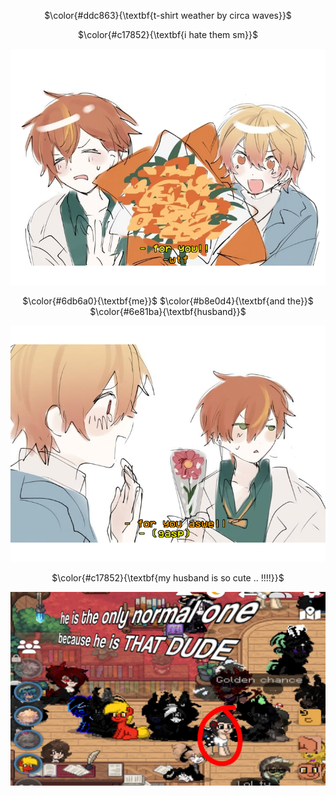 <!-- skibidi -->
<p align="center">
$\color{#ddc863}{\textbf{t-shirt weather by circa waves}}$

<p align="center">
$\color{#c17852}{\textbf{i hate them sm}}$

<p align="center">
<img src="foryou.png" alt="me and wife">

<p align="center">
$\color{#6db6a0}{\textbf{me}}$ $\color{#b8e0d4}{\textbf{and the}}$ $\color{#6e81ba}{\textbf{husband}}$

<p align="center">
<img src="foryouaswell.png" alt="me and wife">

<p align="center">
$\color{#c17852}{\textbf{my husband is so cute ..  !!!!}}$ 

<div align="center">






<img src="that dude.png" alt="THAT DUDE">



<!---
valentineserenade/valentineserenade is a ✨ special ✨ repository because its `README.md` (this file) appears on your GitHub profile.
You can click the Preview link to take a look at your changes.
--->
